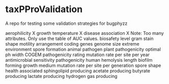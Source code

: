 # taxPProValidation

A repo for testing some validation strategies for bugphyzz

aerophilicity   X
growth temperature  X
disease association X   Note: Too many attributes. Only use the table of AUC values.
biosafety level
gram stain
shape
motility
arrangement
coding genes
genome size
extreme environment
spore formation
animal pathogen
plant pathogenicity
optimal ph
width
COGEM pathogenicity rating
mutation rate per site per year
antimicrobial sensitivity
pathogenicity human
hemolysis
length
biofilm forming
growth medium
mutation rate per site per generation
spore shape
health associated
sphingolipid producing
acetate producing
butyrate producing
lactate producing
hydrogen gas producing

